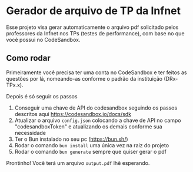 # Gerador de arquivo de TP da Infnet

Esse projeto visa gerar automaticamente o arquivo pdf solicitado pelos professores da Infnet nos TPs (testes de performance), com base no que você possui no CodeSandbox.

## Como rodar

Primeiramente você precisa ter uma conta no CodeSandbox e ter feitos as questões por lá, nomeando-as conforme o padrão da instituição (DRx-TPx.x).

Depois é só seguir os passos

1. Conseguir uma chave de API do codesandbox seguindo os passos descritos aqui https://codesandbox.io/docs/sdk
2. Atualizar o arquivo `config.json` colocando a chave de API no campo "codesandboxToken" e atualizando os demais conforme sua necessidade
3. Ter o Bun instalado no seu pc (https://bun.sh/)
4. Rodar o comando `bun install` uma única vez na raiz do projeto
5. Rodar o comando `bun generate` sempre que quiser gerar o pdf

Prontinho! Você terá um arquivo `output.pdf` lhê esperando.

